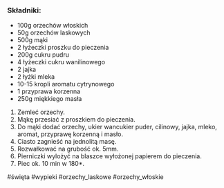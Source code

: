 ### Składniki:
- 100g orzechów włoskich
- 50g orzechów laskowych
- 500g mąki
- 2 łyżeczki proszku do pieczenia
- 200g cukru pudru
- 4 łyżeczki cukru wanilinowego
- 2 jajka
- 2 łyżki mleka
- 10-15 kropli aromatu cytrynowego
- 1 przyprawa korzenna
- 250g miękkiego masła


1. Zemleć orzechy.
2. Mąkę przesiać z proszkiem do pieczenia.
3. Do mąki dodać orzechy, ukier wancukier puder, cilinowy, jajka, mleko, aromat, przyprawę korzenną i masło.
4. Ciasto zagnieść na jednolitą masę.
5. Rozwałkować na grubość ok. 5mm.
6. Pierniczki wylożyć na blaszce wyłożonej papierem do pieczenia.
7. Piec ok. 10 min w 180*.

#święta #wypieki #orzechy_laskowe #orzechy_włoskie